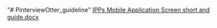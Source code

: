 "# PinterviewOtter_guideline" 
[IPPs Mobile Application Screen short and guide.docx](https://github.com/zeroyip175/PinterviewOtter_done/files/8685608/IPPs.Mobile.Application.Screen.short.and.guide.docx)
